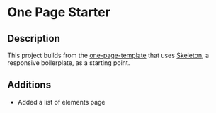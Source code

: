 # One Page Starter
## Description
This project builds from the [one-page-template](https://github.com/rxsharp/one-page-template) that uses [Skeleton](https://github.com/dhg/Skeleton), a responsive boilerplate, as a starting point.
## Additions
- Added a list of elements page